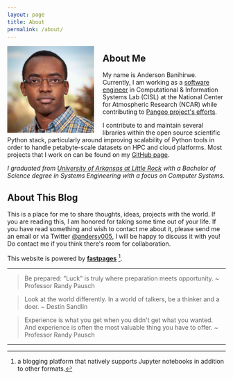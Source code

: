 ```yaml
---
layout: page
title: About
permalink: /about/
---
```



<img src="/images/anderson-profile.jpeg" align="left" width="200" style="padding-right:20px;"/>

## About Me

My name is Anderson Banihirwe. Currently, I am working as a [software engineer](https://staff.ucar.edu/users/abanihi) in Computational & Information Systems Lab (CISL) at the National Center for Atmospheric Research (NCAR) while contributing to [Pangeo project's efforts](http://pangeo.io/).

I contribute to and maintain several libraries within the open source scientific Python stack, particularly around improving scalability of Python tools in order to handle petabyte-scale datasets on HPC and cloud platforms. Most projects that I work on can be found on my [GitHub page](https://github.com/andersy005).



_I graduated from [University of Arkansas at Little Rock](http://ualr.edu/systemsengineering/) with a Bachelor of Science degree in Systems Engineering with a focus on Computer Systems._



## About This Blog


This is a place for me to share thoughts, ideas, projects with the world. If you are reading this, I am honored for taking some time out of your life. If you have read something and wish to contact me about it, please send me an email or via Twitter [@andersy005](https://twitter.com/andersy005), I will be happy to discuss it with you! Do contact me if you think there's room for collaboration.

    
This website is powered by **[fastpages](https://github.com/fastai/fastpages)** [^1].



[^1]:a blogging platform that natively supports Jupyter notebooks in addition to other formats.

----

> Be prepared: "Luck" is truly where preparation meets opportunity. ~ Professor Randy Pausch

> Look at the world differently. In a world of talkers,  be a thinker and a doer. ~ Destin Sandlin

> Experience is what you get when you didn't get what you wanted. And experience is often the most valuable thing you have to offer. ~ Professor Randy Pausch

-----
